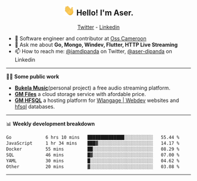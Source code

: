 <h2 align="center"> <img src="https://github.com/gabriel-TheCode/gabriel-TheCode/blob/master/gifs/Hi.gif" width="30px"> Hello! I'm Aser.</h2>
<p align="center">
  <a href="https://twitter.com/iamdipanda">Twitter</a> - 
  <a href="https://www.linkedin.com/in/aser-dipanda/">Linkedin</a>
</p>


- 🔭 Software engineer and contributor at [Oss Cameroon](https://github.com/osscameroon)
- 💬 Ask me about **Go, Mongo, Windev, Flutter, HTTP Live Streaming**
- 📫 How to reach me: [@iamdipanda](https://twitter.com/iamdipanda) on Twitter, [@aser-dipanda](https://www.linkedin.com/in/aser-dipanda/) on Linkedin

-------

👨‍💻 **Some public work**

- **[Bukela Music](https://music.bukela.co)**(personal project) a free audio streaming platform. 
- **[GM Files](https://gamesmania.io)** a cloud storage service with afordable price.
- **[GM HFSQL](https://gamesmania.io)** a hosting platform for [Wlangage | Webdev](https://pcsoft.fr/webdev/index.html) websites and [hfsql](https://pcsoft.fr/accueilpub/hfsql.htm) databases.
-------

📊 **Weekly development breakdown**

<!--START_SECTION:waka-->

```text
Go             6 hrs 10 mins   ██████████████░░░░░░░░░░░   55.44 %
JavaScript     1 hr 34 mins    ███▓░░░░░░░░░░░░░░░░░░░░░   14.17 %
Docker         55 mins         ██░░░░░░░░░░░░░░░░░░░░░░░   08.29 %
SQL            46 mins         █▓░░░░░░░░░░░░░░░░░░░░░░░   07.00 %
YAML           30 mins         █░░░░░░░░░░░░░░░░░░░░░░░░   04.62 %
Other          20 mins         ▓░░░░░░░░░░░░░░░░░░░░░░░░   03.08 %
```

<!--END_SECTION:waka-->

-------
